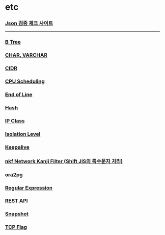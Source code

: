 etc
===

### [Json 검증 체크 사이트](https://jsonlint.com)

---

### [B Tree](./btree/README.md)
### [CHAR, VARCHAR](./char-varchar/README.md)
### [CIDR](./cidr/README.md)
### [CPU Scheduling](./cpu-scheduling/README.md)
### [End of Line](./eol/README.md)
### [Hash](./hash/README.md)
### [IP Class](./ip-class/README.md)
### [Isolation Level](./isolation-level/README.md)
### [Keepalive](./keepalive/README.md)
### [nkf Network Kanji Filter (Shift JIS의 특수문자 처리)](./nkf/README.md)
### [ora2pg](./ora2pg/README.md)
### [Regular Expression](./regular-expression/README.md)
### [REST API](./rest-api/README.md)
### [Snapshot](./snapshot/README.md)
### [TCP Flag](./tcp-flag/README.md)
